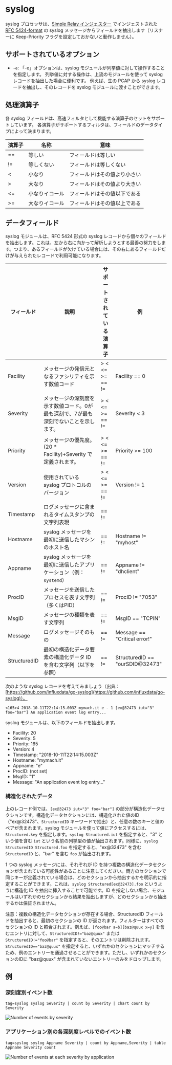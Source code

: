 # syslog

syslog プロセッサは、[Simple Relay インジェスター](#!ingesters/ingesters.md) でインジェストされた [RFC 5424-format](https://tools.ietf.org/html/rfc5424) の syslog メッセージからフィールドを抽出します（リスナーに Keep-Priority フラグを設定しておかないと動作しません）。

## サポートされているオプション

* `-e`: 「-e」オプションは、syslog モジュールが列挙値に対して操作することを指定します。 列挙値に対する操作は、上流のモジュールを使って syslog レコードを抽出した場合に便利です。 例えば、生の PCAP から syslog レコードを抽出し、そのレコードを syslog モジュールに渡すことができます。

## 処理演算子

各 syslog フィールドは、高速フィルタとして機能する演算子のセットをサポートしています。 各演算子がサポートするフィルタは、フィールドのデータタイプによって決まります。

| 演算子 | 名称 | 意味 |
|----------|------|-------------|
| == | 等しい | フィールドは等しい
| != | 等しくない | フィールドは等しくない
| < | 小なり | フィールドはその値より小さい
| > | 大なり | フィールドはその値より大きい
| <= | 小なりイコール | フィールドはその値以下である
| >= | 大なりイコール | フィールドはその値以上である

## データフィールド

syslog モジュールは、RFC 5424 形式の syslog レコードから個々のフィールドを抽出します。これは、左から右に向かって解析しようとする最善の努力をします。つまり、あるフィールドが欠けている場合には、その右にあるフィールドだけが与えられたレコードで利用可能になります。

| フィールド | 説明 | サポートされている演算子 | 例 |
|-------|-------------|---------------------|---------|
| Facility | メッセージの発信元となるファシリティを示す数値コード | > < <= >= == != | Facility == 0
| Severity | メッセージの深刻度を示す数値コード。0が最も深刻で、7が最も深刻でないことを示します。 | > < <= >= == != | Severity < 3
| Priority | メッセージの優先度。(20 * Facility)+Severity で定義されます。 | > < <= >= == != | Priority >= 100
| Version | 使用されている syslog プロトコルのバージョン | > < <= >= == != | Version != 1
| Timestamp | ログメッセージに含まれるタイムスタンプの文字列表現 | == != | |
| Hostname | syslog メッセージを最初に送信したマシンのホスト名 | == != | Hostname != "myhost"
| Appname | syslog メッセージを最初に送信したアプリケーション（例：`systemd`） | == != | Appname != "dhclient"
| ProcID | メッセージを送信したプロセスを表す文字列（多くはPID） | == != | ProcID != "7053"
| MsgID | メッセージの種類を表す文字列 | == != | MsgID == "TCPIN"
| Message | ログメッセージそのもの | == != | Message == "Critical error!" |
| StructuredID | 最初の構造化データ要素の構造化データ ID を含む文字列（以下を参照） | == != | StructuredID == "ourSDID@32473"

次のような syslog レコードを考えてみましょう（出典：[https://github.com/influxdata/go-syslog](https://github.com/influxdata/go-syslog)）。

```
<165>4 2018-10-11T22:14:15.003Z mymach.it e - 1 [ex@32473 iut="3" foo="bar"] An application event log entry...
```

syslog モジュールは、以下のフィールドを抽出します。

* Facility: 20
* Severity: 5
* Priority: 165
* Version: 4
* Timestamp: "2018-10-11T22:14:15.003Z"
* Hostname: "mymach.it"
* Appname: "e"
* ProcID: <nil> (not set)
* MsgID: "1"
* Message: "An application event log entry..."

### 構造化されたデータ

上のレコード例では、`[ex@32473 iut="3" foo="bar"]` の部分が構造化データセクションです。構造化データセクションには、構造化された値のID（"ex@32473"、`StructuredID` キーワードで抽出）と、任意の数のキーと値のペアが含まれます。syslog モジュールを使って値にアクセスするには、`Structured.key` を指定します。`syslog Structured.iut` を指定すると、"3" という値を含む `iut` という名前の列挙型の値が抽出されます。同様に、`syslog StructuredID Structured.foo` を指定すると、"ex@32473" を含む `StructuredID` と、"bar" を含む `foo` が抽出されます。

1 つの syslog メッセージには、それぞれが ID を持つ複数の構造化データセクションが含まれている可能性があることに注意してください。両方のセクションで同じキーが定義されている場合は、どのセクションから抽出するかを明示的に指定することができます。これは、`syslog Structured[ex@32473].foo` というように構造化 ID を抽出に挿入することで可能です。ID を指定しない場合、モジュールはいずれかのセクションから結果を抽出しますが、どのセクションから抽出するかは保証されません。

注意：複数の構造化データセクションが存在する場合、StructuredID フィールドを抽出すると、最初のセクションの ID が返されます。フィルターはすべてのセクションの ID と照合されます。例えば、`[foo@bar a=b][baz@quux x=y]` を含むエントリに対して、`StructuredID!="baz@quux"` または `StructuredID!="foo@bar"` を指定すると、そのエントリは削除されます。`StructuredID=="baz@quux"` を指定すると、いずれかのセクションにマッチするため、例のエントリーを通過させることができます。ただし、いずれかのセクションのIDに "baz@quux" が含まれていないエントリーのみをドロップします。

## 例

### 深刻度別イベント数

```
tag=syslog syslog Severity | count by Severity | chart count by Severity
```

![Number of events by severity](severity.png)

### アプリケーション別の各深刻度レベルでのイベント数

```
tag=syslog syslog Appname Severity | count by Appname,Severity | table Appname Severity count
```

![Number of events at each severity by application](severity2.png)
